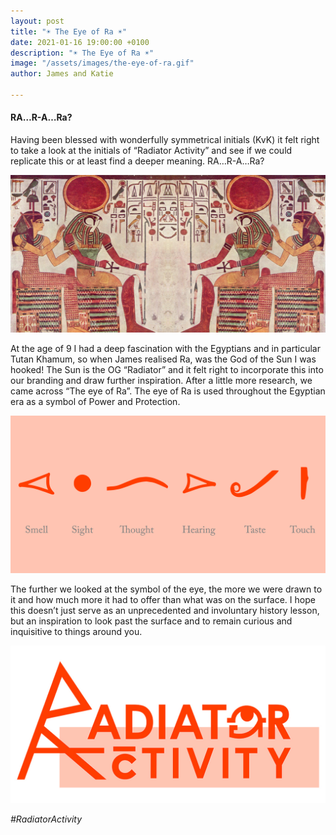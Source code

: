 ```yaml
---
layout: post
title: "☀️ The Eye of Ra ☀️"
date: 2021-01-16 19:00:00 +0100
description: "☀️ The Eye of Ra ☀️"
image: "/assets/images/the-eye-of-ra.gif"
author: James and Katie

---
```

#### RA…R-A…Ra?

Having been blessed with wonderfully symmetrical initials (KvK) it felt right to take a look at the initials of “Radiator Activity” and see if we could replicate this or at least find a deeper meaning. RA…R-A…Ra?

![Egyptian Representation of Ra](/assets/images/egyptian-representation-of-ra.jpg "Egyptian Representation of Ra")

At the age of 9 I had a deep fascination with the Egyptians and in particular Tutan Khamum, so when James realised Ra, was the God of the Sun I was hooked! The Sun is the OG “Radiator” and it felt right to incorporate this into our branding and draw further inspiration. After a little more research, we came across “The eye of Ra”. The eye of Ra is used throughout the Egyptian era as a symbol of Power and Protection.

![The Eye of Ra Elements](/assets/images/the-eye-of-ra-elements.jpg "The Eye of Ra Elements")

The further we looked at the symbol of the eye, the more we were drawn to it and how much more it had to offer than what was on the surface. I hope this doesn’t just serve as an unprecedented and involuntary history lesson, but an inspiration to look past the surface and to remain curious and inquisitive to things around you.

![RA logo with eye](/assets/images/ra-logo-with-eye.jpg "RA logo with eye")

_#RadiatorActivity_